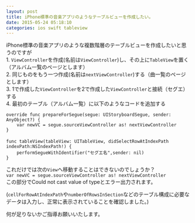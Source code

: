 ```yaml
---
layout: post
title: iPhone標準の音楽アプリのようなテーブルビューを作成したい。
date: 2015-05-24 05:18:10
categories: ios swift tableview
---
```

<p>iPhone標準の音楽アプリのような複数階層のテーブルビューを作成したいと思うのですが<br>
1. <code>ViewController</code>を作成(名前は<code>ViewController</code>)し、その上に<code>TableView</code>を置く（アルバム一覧のページとします）<br>
2. 同じものをもう一つ作成(名前は<code>nextViewController</code>)する（曲一覧のページとします）<br>
3. 1で作成した<code>ViewController</code>を2で作成した<code>ViewController</code>と接続（セグエ）する<br>
4. 最初のテーブル（アルバム一覧）に以下のようなコードを追加する</p>

<pre><code>override func prepareForSegue(segue: UIStoryboardSegue, sender: AnyObject?) {
    var newVC = segue.sourceViewController as! nextViewController
}

func tableView(tableView: UITableView, didSelectRowAtIndexPath　indexPath:NSIndexPath!) {
    performSegueWithIdentifier("セグエ名",sender: nil)
}
</code></pre>

<p>これだけでは次の<code>View</code>へ移動することはできないのでしょうか？<br>
<code>var newVC = segue.sourceViewController as! nextViewController</code><br>
この部分でCould not cast value of typeとエラー出力されます。</p>

<p>(<code>cellForRowAtIndexPath</code>や<code>numberOfRowsInSection</code>などのテーブル構成に必要なデータは入力し、正常に表示されていることを確認しました。)</p>

<p>何が足りないかご指導お願いいたします。</p>
